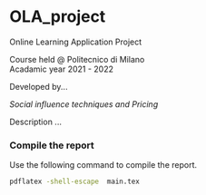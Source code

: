 # OLA_project
Online Learning Application Project 

Course held @ Politecnico di Milano\
Acadamic year 2021 - 2022

Developed by...

 *Social influence techniques and Pricing*
 
 Description ...


### Compile the report
Use the following command to compile the report.
```bash
pdflatex -shell-escape  main.tex
```
